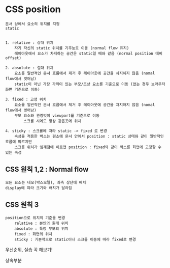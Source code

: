 # CSS position
    문서 상에서 요소의 위치를 지정
    static


    1. relative : 상대 위치
        자기 자신의 static 위치를 기주능로 이동 (normal flow 유지)
        레이아웃에서 요소가 차지하는 공간은 static일 때와 같음 (normal position 대비 offset)

    2. absolute : 절대 위치
        요소를 일반적인 문서 흐름에서 제거 후 레이아웃에 공간을 차지하지 않음 (nomal flow에서 벗어남)
        static이 아닌 가장 가까이 있는 부모/조상 요소를 기준으로 이동 (없는 경우 브라우저 화면 기준으로 이동)

    3. fixed : 고정 위치
        요소를 일반적인 문서 흐름에서 제거 후 레이아웃에 공간을 차지하지 않음 (nomal flow에서 벗어남)
        부모 요소와 관곙벗이 viewport를 기준으로 이동
            스크롤 시에도 항상 같은곳에 위치

    4. sticky : 스크롤에 따라 static -> fixed 로 변경
        속성을 적용한 박스는 평소에 문서 안에서 position : static 상태와 같이 일반적인 흐름에 따르지만
        스크롤 위치가 임계점에 이르면 position : fixed와 같이 박스를 화면에 고정할 수 있는 속성

## CSS 원칙 1,2 : Normal flow
    모든 요소는 네모(박스모델), 좌측 상단에 배치
    display에 따라 크기와 배치가 달라짐

## CSS 원칙 3
    position으로 위치의 기준을 변경
        relative : 본인의 원래 위치
        absolute : 특정 부모의 위치
        fixed : 화면의 위치
        sticky : 기본적으로 static이나 스크롤 이동에 따라 fixed로 변경



우선순위, 실습 꼭 해보기!

상속부분


